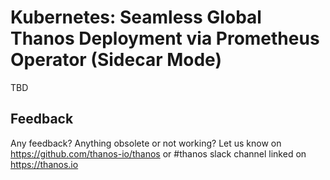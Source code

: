 # Kubernetes: Seamless Global Thanos Deployment via Prometheus Operator (Sidecar Mode)

TBD

## Feedback

Any feedback? Anything obsolete or not working? 
Let us know on https://github.com/thanos-io/thanos or #thanos slack channel linked on https://thanos.io
